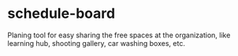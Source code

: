 # schedule-board
Planing tool for easy sharing the free spaces at the organization, like learning hub, shooting gallery, car washing boxes, etc.
